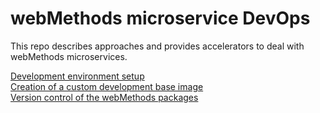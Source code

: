 # webMethods microservice DevOps

This repo describes approaches and provides accelerators to deal with webMethods microservices.

[Development environment setup](./DevEnvironment.md)  
[Creation of a custom development base image](https://github.com/staillansag/qdtBase)  
[Version control of the webMethods packages](./VersionControl.md)